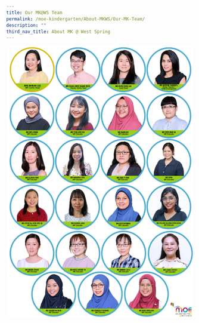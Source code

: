 ```yaml
---
title: Our MK@WS Team
permalink: /moe-kindergarten/About-MKWS/Our-MK-Team/
description: ""
third_nav_title: About MK @ West Spring
---
```

![](/images/MK/Staff%20Photos/staff%20photos%202023-%208%20may.png)